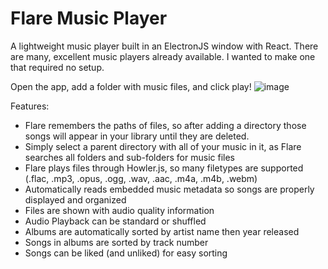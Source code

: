 # Flare Music Player
A lightweight music player built in an ElectronJS window with React. There are many, excellent music players already available. I wanted to make one that required no setup.

Open the app, add a folder with music files, and click play!
![image](https://user-images.githubusercontent.com/103540180/166316135-b437abe0-726a-4f42-9f43-d703e74b8b43.png)

Features:
- Flare remembers the paths of files, so after adding a directory those songs will appear in your library until they are deleted.
- Simply select a parent directory with all of your music in it, as Flare searches all folders and sub-folders for music files
- Flare plays files through Howler.js, so many filetypes are supported (.flac, .mp3, .opus, .ogg, .wav, .aac, .m4a, .m4b, .webm)
- Automatically reads embedded music metadata so songs are properly displayed and organized
- Files are shown with audio quality information
- Audio Playback can be standard or shuffled
- Albums are automatically sorted by artist name then year released
- Songs in albums are sorted by track number
- Songs can be liked (and unliked) for easy sorting
